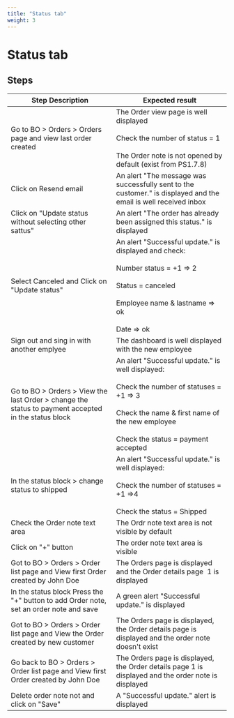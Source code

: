 ```yaml
---
title: "Status tab"
weight: 3
---
```


# Status tab
## Steps
| Step Description | Expected result |
| ----- | ----- |
| Go to BO > Orders > Orders page and view last order created | The Order view page is well displayed<br><br>Check the number of status = 1<br><br>The Order note is not opened by default (exist from PS1.7.8) |
| Click on Resend email | An alert "The message was successfully sent to the customer." is displayed and the email is well received inbox |
| Click on "Update status without selecting other sattus" | An alert "The order has already been assigned this status." is displayed |
| Select Canceled and Click on "Update status" | An alert "Successful update." is displayed and check:<br><br>Number status = +1 => 2<br><br>Status = canceled<br><br>Employee name & lastname => ok <br><br>Date => ok |
| Sign out and sing in with another emplyee | The dashboard is well displayed with the new employee |
| Go to BO > Orders > View the last Order > change the status to payment accepted in the status block | An alert "Successful update." is well displayed:<br><br>Check the number of statuses = +1 => 3<br><br>Check the name & first name of the new employee<br><br>Check the status = payment accepted |
| In the status block > change status to shipped | An alert "Successful update." is well displayed:<br><br>Check the number of statuses = +1 =>4<br><br>Check the status = Shipped |
| Check the Order note text area | The Ordr note text area is not visible by default |
| Click on "+" button | The order note text area is visible |
| Got to BO > Orders > Order list page and View first Order created by John Doe | The Orders page is displayed and the Order details page  1 is displayed |
| In the status block Press the "+" button to add Order note, set an order note and save | A green alert "Successful update." is displayed |
| Got to BO > Orders > Order list page and View the Order created by new customer | The Orders page is displayed, the Order details page is displayed and the order note doesn't exist |
| Go back to BO > Orders > Order list page and View first Order created by John Doe | The Orders page is displayed, the Order details page 1 is displayed and the order note is displayed |
| Delete order note not and click on "Save" | A "Successful update." alert is displayed |
